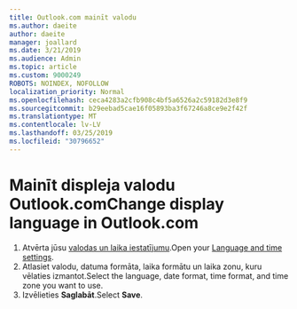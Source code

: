 ```yaml
---
title: Outlook.com mainīt valodu
ms.author: daeite
author: daeite
manager: joallard
ms.date: 3/21/2019
ms.audience: Admin
ms.topic: article
ms.custom: 9000249
ROBOTS: NOINDEX, NOFOLLOW
localization_priority: Normal
ms.openlocfilehash: ceca4283a2cfb908c4bf5a6526a2c59182d3e8f9
ms.sourcegitcommit: b29eebad5cae16f05893ba3f67246a8ce9e2f42f
ms.translationtype: MT
ms.contentlocale: lv-LV
ms.lasthandoff: 03/25/2019
ms.locfileid: "30796652"
---
```

# <a name="change-display-language-in-outlookcom"></a><span data-ttu-id="6de44-102">Mainīt displeja valodu Outlook.com</span><span class="sxs-lookup"><span data-stu-id="6de44-102">Change display language in Outlook.com</span></span>

1. <span data-ttu-id="6de44-103">Atvērta jūsu [valodas un laika iestatījumu](https://go.microsoft.com/fwlink/?linkid=2085505).</span><span class="sxs-lookup"><span data-stu-id="6de44-103">Open your [Language and time settings](https://go.microsoft.com/fwlink/?linkid=2085505).</span></span>
1. <span data-ttu-id="6de44-104">Atlasiet valodu, datuma formāta, laika formātu un laika zonu, kuru vēlaties izmantot.</span><span class="sxs-lookup"><span data-stu-id="6de44-104">Select the language, date format, time format, and time zone you want to use.</span></span>
1. <span data-ttu-id="6de44-105">Izvēlieties **Saglabāt**.</span><span class="sxs-lookup"><span data-stu-id="6de44-105">Select **Save**.</span></span>